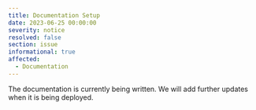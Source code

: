 ```yaml
---
title: Documentation Setup
date: 2023-06-25 00:00:00
severity: notice
resolved: false
section: issue
informational: true
affected:
  - Documentation
---
```


The documentation is currently being written. We will add further updates when it
is being deployed.
